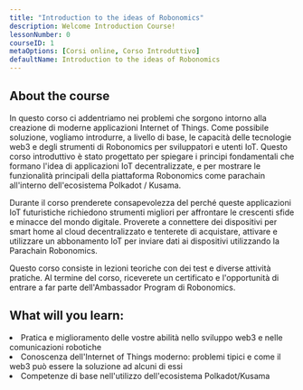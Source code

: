 ```yaml
---
title: "Introduction to the ideas of Robonomics"
description: Welcome Introduction Course!
lessonNumber: 0
courseID: 1
metaOptions: [Corsi online, Corso Introduttivo]
defaultName: Introduction to the ideas of Robonomics
---
```


## About the course

In questo corso ci addentriamo nei problemi che sorgono intorno alla creazione di moderne applicazioni Internet of Things. Come possibile soluzione, vogliamo introdurre, a livello di base, le capacità delle tecnologie web3 e degli strumenti di Robonomics per sviluppatori e utenti IoT. Questo corso introduttivo è stato progettato per spiegare i principi fondamentali che formano l'idea di applicazioni IoT decentralizzate, e per mostrare le funzionalità principali della piattaforma Robonomics come parachain all'interno dell'ecosistema Polkadot / Kusama.

Durante il corso prenderete consapevolezza del perché queste applicazioni IoT futuristiche richiedono strumenti migliori per affrontare le crescenti sfide e minacce del mondo digitale. Proverete a connettere dei dispositivi per smart home al cloud decentralizzato e tenterete di acquistare, attivare e utilizzare un abbonamento IoT per inviare dati ai dispositivi utilizzando la Parachain Robonomics.

Questo corso consiste in lezioni teoriche con dei test e diverse attività pratiche. Al termine del corso, riceverete un certificato e l'opportunità di entrare a far parte dell'Ambassador Program di Robonomics.


## What will you learn:

<List type="plus">
  <li>
    Pratica e miglioramento delle vostre abilità nello sviluppo web3 e nelle comunicazioni robotiche
  </li>
  <li>
    Conoscenza dell'Internet of Things moderno: problemi tipici e come il web3 può essere la soluzione ad alcuni di essi
  </li>
   <li>
    Competenze di base nell'utilizzo dell'ecosistema Polkadot/Kusama
  </li>
</List>